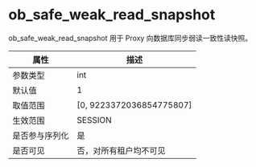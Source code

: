 ob_safe_weak_read_snapshot 
===============================================

ob_safe_weak_read_snapshot 用于 Proxy 向数据库同步弱读一致性读快照。


| **属性**  |           **描述**           |
|---------|----------------------------|
| 参数类型    | int                        |
| 默认值     | 1                          |
| 取值范围    | \[0, 9223372036854775807\] |
| 生效范围    | SESSION                    |
| 是否参与序列化 | 是                          |
| 是否可见    | 否，对所有租户均不可见                |




